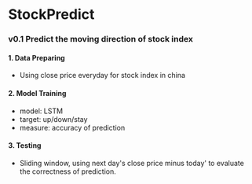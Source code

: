 # StockPredict

### v0.1 Predict the moving direction of stock index
#### 1. Data Preparing

* Using close price everyday for stock index in china

#### 2. Model Training

* model: LSTM
* target: up/down/stay
* measure: accuracy of prediction

#### 3. Testing

* Sliding window, using next day's close price minus today' to evaluate the correctness of prediction.
